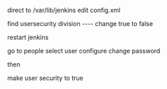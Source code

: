 direct to            /var/lib/jenkins
edit                 config.xml

find              usersecurity division ---- change true to false

restart jenkins

go to  people
select user
configure
change password

then 

make user security to true

